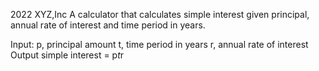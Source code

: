2022 XYZ,Inc
A calculator that calculates simple interest given principal, annual rate of interest and time period in years.

Input:
    p, principal amount
    t, time period in years
    r, annual rate of interest
Output
     simple interest = p*t*r
